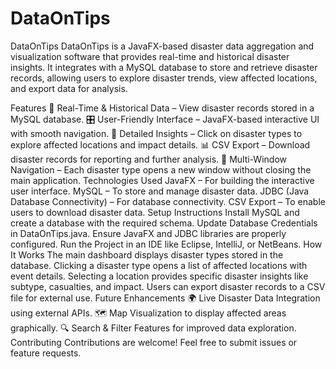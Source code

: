 # DataOnTips
DataOnTips
DataOnTips is a JavaFX-based disaster data aggregation and visualization software that provides real-time and historical disaster insights. It integrates with a MySQL database to store and retrieve disaster records, allowing users to explore disaster trends, view affected locations, and export data for analysis.

Features
📌 Real-Time & Historical Data – View disaster records stored in a MySQL database.
🎛️ User-Friendly Interface – JavaFX-based interactive UI with smooth navigation.
📍 Detailed Insights – Click on disaster types to explore affected locations and impact details.
📊 CSV Export – Download disaster records for reporting and further analysis.
🔄 Multi-Window Navigation – Each disaster type opens a new window without closing the main application.
Technologies Used
JavaFX – For building the interactive user interface.
MySQL – To store and manage disaster data.
JDBC (Java Database Connectivity) – For database connectivity.
CSV Export – To enable users to download disaster data.
Setup Instructions
Install MySQL and create a database with the required schema.
Update Database Credentials in DataOnTips.java.
Ensure JavaFX and JDBC libraries are properly configured.
Run the Project in an IDE like Eclipse, IntelliJ, or NetBeans.
How It Works
The main dashboard displays disaster types stored in the database.
Clicking a disaster type opens a list of affected locations with event details.
Selecting a location provides specific disaster insights like subtype, casualties, and impact.
Users can export disaster records to a CSV file for external use.
Future Enhancements
🌍 Live Disaster Data Integration using external APIs.
🗺️ Map Visualization to display affected areas graphically.
🔍 Search & Filter Features for improved data exploration.
Contributing
Contributions are welcome! Feel free to submit issues or feature requests.
